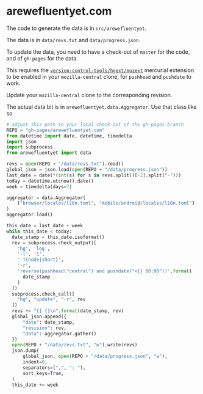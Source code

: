 # arewefluentyet.com

The code to generate the data is in `src/arewefluentyet`.

The data is in `data/revs.txt` and `data/progress.json`.

To update the data, you need to have a check-out of `master` for the code,
and of `gh-pages` for the data.

This requires the [`version-control-tools/hgext/mozext`](https://hg.mozilla.org/hgcustom/version-control-tools/)
mercurial extension to be enabled in your `mozilla-central` clone, for
`pushhead` and `pushdate` to work.

Update your `mozilla-central` clone to the corresponding revision.

The actual data bit is in `arewefluentyet.data.Aggregator`. Use that class like so

```python
# adjust this path to your local check-out of the gh-pages branch
REPO = "gh-pages/arewefluentyet.com"
from datetime import date, datetime, timedelta
import json
import subprocess
from arewefluentyet import data

revs = open(REPO + "/data/revs.txt").read()
global_json = json.load(open(REPO + "/data/progress.json"))
last_date = date(*(int(s) for s in revs.split()[-2].split("-")))
today = datetime.utcnow().date()
week = timedelta(days=7)

aggregator = data.Aggregator(
    ["browser/locales/l10n.toml", "mobile/android/locales/l10n.toml"]
)
aggregator.load()

this_date = last_date + week
while this_date < today:
  date_stamp = this_date.isoformat()
  rev = subprocess.check_output([
    'hg', 'log',
    '-l', '1',
    '-T{node|short}',
    '-r',
    'reverse(pushhead("central") and pushdate("<{} 00:00"))'.format(
      date_stamp
    )
  ])
  subprocess.check_call([
    "hg", "update", "-r", rev
  ])
  revs += "{} {}\n".format(date_stamp, rev)
  global_json.append({
      "date": date_stamp,
      "revision": rev,
      "data": aggregator.gather()
  })
  open(REPO + "/data/revs.txt", "w").write(revs)
  json.dump(
      global_json, open(REPO + "/data/progress.json", "w"),
      indent=0,
      separators=(",", ": "),
      sort_keys=True,
  )
  this_date += week
```
